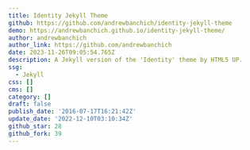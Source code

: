 ```yaml
---
title: Identity Jekyll Theme
github: https://github.com/andrewbanchich/identity-jekyll-theme
demo: https://andrewbanchich.github.io/identity-jekyll-theme/
author: andrewbanchich
author_link: https://github.com/andrewbanchich
date: 2023-11-26T09:05:54.765Z
description: A Jekyll version of the 'Identity' theme by HTML5 UP.
ssg:
  - Jekyll
css: []
cms: []
category: []
draft: false
publish_date: '2016-07-17T16:21:42Z'
update_date: '2022-12-10T03:10:34Z'
github_star: 28
github_fork: 39
---
```

